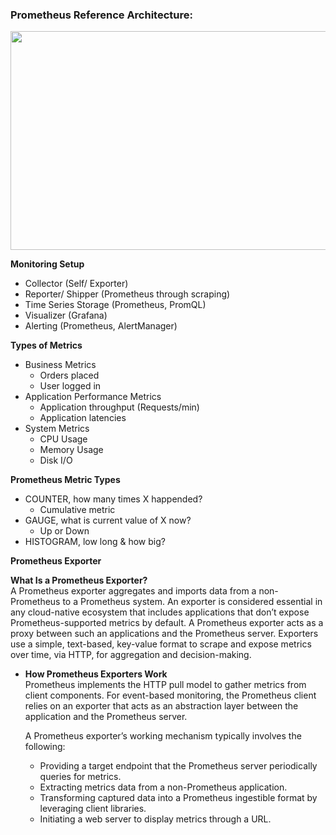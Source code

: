### Prometheus Reference Architecture: 
<img src="https://user-images.githubusercontent.com/92606493/178771795-264ccfcc-904b-44c2-90b8-f7d2d7c8d4c3.png" Width="600" Height="350">

**Monitoring Setup**
  - Collector (Self/ Exporter)  
  - Reporter/ Shipper (Prometheus through scraping)  
  - Time Series Storage (Prometheus, PromQL)  
  - Visualizer (Grafana)  
  - Alerting (Prometheus, AlertManager)  
       
**Types of Metrics** 
  - Business Metrics  
    - Orders placed
    - User logged in
- Application Performance Metrics  
  - Application throughput (Requests/min)
  - Application latencies
- System Metrics
  - CPU Usage
  - Memory Usage
  - Disk I/O

**Prometheus Metric Types**
  - COUNTER, how many times X happended? 
    - Cumulative metric
  - GAUGE, what is current value of X now? 
    - Up or Down 
  - HISTOGRAM, low long & how big?

**Prometheus Exporter**

****What Is a Prometheus Exporter?****  
A Prometheus exporter aggregates and imports data from a non-Prometheus to a Prometheus system. An exporter is considered essential in any cloud-native ecosystem that includes applications that don’t expose Prometheus-supported metrics by default. A Prometheus exporter acts as a proxy between such an applications and the Prometheus server. Exporters use a simple, text-based, key-value format to scrape and expose metrics over time, via HTTP, for aggregation and decision-making.

- ****How Prometheus Exporters Work****  
  Prometheus implements the HTTP pull model to gather metrics from client components. For event-based monitoring, the Prometheus client relies on an exporter that acts as an abstraction layer between the application and the Prometheus server.

  A Prometheus exporter’s working mechanism typically involves the following:
  - Providing a target endpoint that the Prometheus server periodically queries for metrics.
  - Extracting metrics data from a non-Prometheus application.
  - Transforming captured data into a Prometheus ingestible format by leveraging client libraries.
  - Initiating a web server to display metrics through a URL.
